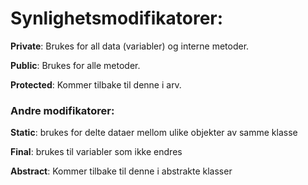 # Synlighetsmodifikatorer:

**Private**: Brukes for all data (variabler) og interne metoder.

**Public**: Brukes for alle metoder.

**Protected**: Kommer tilbake til denne i arv.

### Andre modifikatorer:
**Static**: brukes for delte dataer mellom ulike objekter av samme klasse

**Final**: brukes til variabler som ikke endres

**Abstract**: Kommer tilbake til denne i abstrakte klasser

